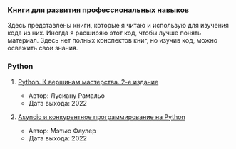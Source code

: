 ### Книги для развития профессиональных навыков

Здесь представлены книги, которые я читаю и использую для изучения кода из них. Иногда я расширяю этот код, чтобы лучше понять материал. Здесь нет полных конспектов книг, но изучив код, можно освежить свои знания.

### Python

1. [Python. К вершинам мастерства. 2-е издание](/Python%20к%20вершинам%20мастерства/)
   - Автор: Лусиану Рамальо
   - Дата выхода: 2022

2. [Asyncio и конкурентное программирование на Python](/Asyncio_и_конкурентное_программирование_на_Python/)
   - Автор: Мэтью Фаулер
   - Дата выхода: 2022
